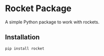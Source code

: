 # Rocket Package

A simple Python package to work with rockets.

## Installation

```bash
pip install rocket
